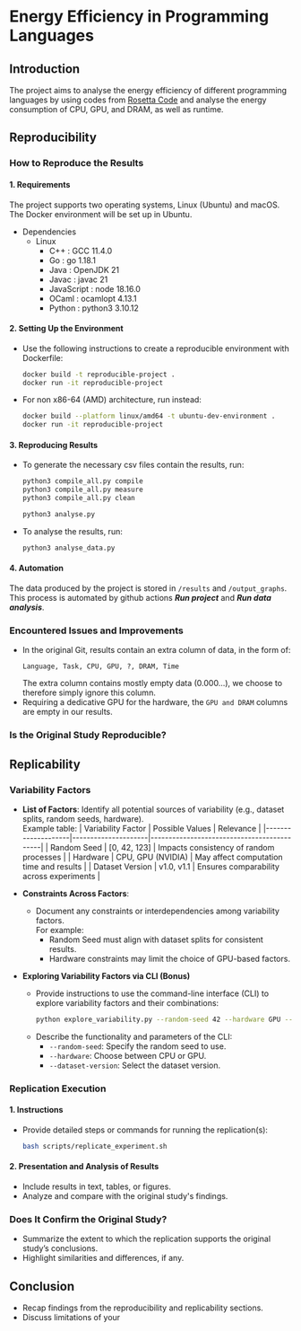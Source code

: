 # Energy Efficiency in Programming Languages
## Introduction
The project aims to analyse the energy efficiency of different programming languages by using codes from [Rosetta Code](https://rosettacode.org/wiki/Rosetta_Code) and analyse the energy consumption of CPU, GPU, and DRAM, as well as runtime.
## Reproducibility
### How to Reproduce the Results
#### **1. Requirements**
The project supports two operating systems, Linux (Ubuntu) and macOS.
The Docker environment will be set up in Ubuntu.
- Dependencies
  - Linux
    - C++ : GCC 11.4.0
    - Go : go 1.18.1
    - Java : OpenJDK 21
    - Javac : javac 21
    - JavaScript : node 18.16.0
    - OCaml : ocamlopt 4.13.1
    - Python : python3 3.10.12
#### **2. Setting Up the Environment**  
- Use the following instructions to create a reproducible environment with Dockerfile:  
    ```bash
    docker build -t reproducible-project .
    docker run -it reproducible-project
    ```
- For non x86-64 (AMD) architecture, run instead:
  ```bash
  docker build --platform linux/amd64 -t ubuntu-dev-environment .
  docker run -it reproducible-project
  ```

#### **3. Reproducing Results**  
   - To generate the necessary csv files contain the results, run:
     ```bash
     python3 compile_all.py compile
     python3 compile_all.py measure
     python3 compile_all.py clean
     
     python3 analyse.py
     ```
   - To analyse the results, run:
     ```bash
     python3 analyse_data.py
     ```

#### **4. Automation**
   The data produced by the project is stored in ```/results``` and ```/output_graphs```. This process is automated by github actions ***Run project*** and ***Run data analysis***.
    
### Encountered Issues and Improvements
- In the original Git, results contain an extra column of data, in the form of: 
  ```
  Language, Task, CPU, GPU, ?, DRAM, Time
  ```
  The extra column contains mostly empty data (0.000...), we choose to therefore simply ignore this column. 
- Requiring a dedicative GPU for the hardware, the ```GPU and DRAM``` columns are empty in our results.

### Is the Original Study Reproducible?


## Replicability
### Variability Factors
- **List of Factors**: Identify all potential sources of variability (e.g., dataset splits, random seeds, hardware).  
  Example table:
  | Variability Factor | Possible Values     | Relevance                                   |
  |--------------------|---------------------|--------------------------------------------|
  | Random Seed        | [0, 42, 123]       | Impacts consistency of random processes    |
  | Hardware           | CPU, GPU (NVIDIA)  | May affect computation time and results    |
  | Dataset Version    | v1.0, v1.1         | Ensures comparability across experiments   |

- **Constraints Across Factors**:  
  - Document any constraints or interdependencies among variability factors.  
    For example:
    - Random Seed must align with dataset splits for consistent results.
    - Hardware constraints may limit the choice of GPU-based factors.

- **Exploring Variability Factors via CLI (Bonus)**  
   - Provide instructions to use the command-line interface (CLI) to explore variability factors and their combinations:  
     ```bash
     python explore_variability.py --random-seed 42 --hardware GPU --dataset-version v1.1
     ```
   - Describe the functionality and parameters of the CLI:
     - `--random-seed`: Specify the random seed to use.
     - `--hardware`: Choose between CPU or GPU.
     - `--dataset-version`: Select the dataset version.


### Replication Execution
#### **1. Instructions**  
   - Provide detailed steps or commands for running the replication(s):  
     ```bash
     bash scripts/replicate_experiment.sh
     ```

#### **2. Presentation and Analysis of Results**  
   - Include results in text, tables, or figures.
   - Analyze and compare with the original study's findings.

### Does It Confirm the Original Study?
- Summarize the extent to which the replication supports the original study’s conclusions.
- Highlight similarities and differences, if any.

## Conclusion
- Recap findings from the reproducibility and replicability sections.
- Discuss limitations of your
